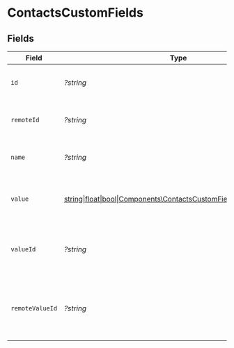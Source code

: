 # ContactsCustomFields


## Fields

| Field                                                                                                                      | Type                                                                                                                       | Required                                                                                                                   | Description                                                                                                                | Example                                                                                                                    |
| -------------------------------------------------------------------------------------------------------------------------- | -------------------------------------------------------------------------------------------------------------------------- | -------------------------------------------------------------------------------------------------------------------------- | -------------------------------------------------------------------------------------------------------------------------- | -------------------------------------------------------------------------------------------------------------------------- |
| `id`                                                                                                                       | *?string*                                                                                                                  | :heavy_minus_sign:                                                                                                         | Unique identifier                                                                                                          | 8187e5da-dc77-475e-9949-af0f1fa4e4e3                                                                                       |
| `remoteId`                                                                                                                 | *?string*                                                                                                                  | :heavy_minus_sign:                                                                                                         | Provider's unique identifier                                                                                               | 8187e5da-dc77-475e-9949-af0f1fa4e4e3                                                                                       |
| `name`                                                                                                                     | *?string*                                                                                                                  | :heavy_minus_sign:                                                                                                         | The name of the custom field.                                                                                              | Training Completion Status                                                                                                 |
| `value`                                                                                                                    | [string\|float\|bool\|Components\ContactsCustomFieldsValue4\|array\|null](../../Models/Components/ContactsCustomFieldsValue.md) | :heavy_minus_sign:                                                                                                         | The value associated with the custom field.                                                                                | Completed                                                                                                                  |
| `valueId`                                                                                                                  | *?string*                                                                                                                  | :heavy_minus_sign:                                                                                                         | The unique identifier for the value of the custom field.                                                                   | value_456                                                                                                                  |
| `remoteValueId`                                                                                                            | *?string*                                                                                                                  | :heavy_minus_sign:                                                                                                         | Provider's unique identifier for the value of the custom field.                                                            | e3cb75bf-aa84-466e-a6c1-b8322b257a48                                                                                       |